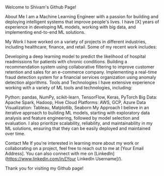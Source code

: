 Welcome to Shivam's Github Page!

About Me
I am a Machine Learning Engineer with a passion for building and deploying intelligent systems that improve people's lives. I have [X] years of experience in developing ML models, working with big data, and implementing end-to-end ML solutions.

My Work
I have worked on a variety of projects in different industries, including healthcare, finance, and retail. Some of my recent work includes:

Developing a deep learning model to predict the likelihood of hospital readmissions for patients with chronic conditions.
Building a recommendation system using collaborative filtering to improve customer retention and sales for an e-commerce company.
Implementing a real-time fraud detection system for a financial services organization using anomaly detection algorithms.
Tools and Technologies
I have extensive experience working with a variety of ML tools and technologies, including:

Python: pandas, NumPy, scikit-learn, TensorFlow, Keras, PyTorch
Big Data: Apache Spark, Hadoop, Hive
Cloud Platforms: AWS, GCP, Azure
Data Visualization: Tableau, Matplotlib, Seaborn
My Approach
I believe in an iterative approach to building ML models, starting with exploratory data analysis and feature engineering, followed by model selection and evaluation. I also prioritize scalability, reliability, and maintainability in my ML solutions, ensuring that they can be easily deployed and maintained over time.

Contact Me
If you're interested in learning more about my work or collaborating on a project, feel free to reach out to me at [Your Email Address]. You can also connect with me on [LinkedIn](https://www.linkedin.com/in/[Your LinkedIn Username]/).

Thank you for visiting my Github page!
